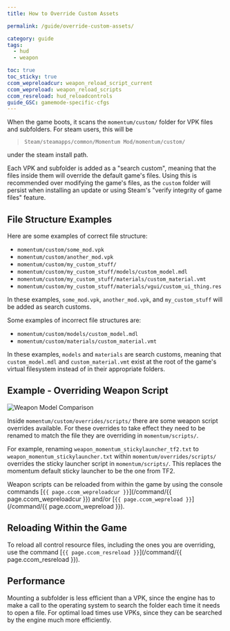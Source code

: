 ```yaml
---
title: How to Override Custom Assets

permalink: /guide/override-custom-assets/

category: guide
tags:
  - hud
  - weapon

toc: true
toc_sticky: true
ccom_wepreloadcur: weapon_reload_script_current
ccom_wepreload: weapon_reload_scripts
ccom_resreload: hud_reloadcontrols
guide_GSC: gamemode-specific-cfgs
---
```


When the game boots, it scans the `momentum/custom/` folder for VPK files and subfolders.
For steam users, this will be 

> `Steam/steamapps/common/Momentum Mod/momentum/custom/` 

under the steam install path.

Each VPK and subfolder is added as a "search custom", meaning that the files inside them will override the default game's files.
Using this is recommended over modifying the game's files, as the `custom` folder will persist when installing an update or using Steam's "verify integrity of game files" feature.

## File Structure Examples
Here are some examples of correct file structure:
- `momentum/custom/some_mod.vpk` 
- `momentum/custom/another_mod.vpk` 
- `momentum/custom/my_custom_stuff/`
- `momentum/custom/my_custom_stuff/models/custom_model.mdl`
- `momentum/custom/my_custom_stuff/materials/custom_material.vmt`
- `momentum/custom/my_custom_stuff/materials/vgui/custom_ui_thing.res`

In these examples, `some_mod.vpk`, `another_mod.vpk`, and `my_custom_stuff` will be added as search customs.

Some examples of incorrect file structures are: 
- `momentum/custom/models/custom_model.mdl`
- `momentum/custom/materials/custom_material.vmt`

In these examples, `models` and `materials` are search customs, meaning that `custom_model.mdl` and `custom_material.vmt` exist at the root of the game's virtual filesystem instead of in their appropriate folders.

## Example - Overriding Weapon Script
![Weapon Model Comparison](/assets/images/override-custom-assets_guide/weapon_compare.jpg)

Inside `momentum/custom/overrides/scripts/` there are some weapon script overrides available.
For these overrides to take effect they need to be renamed to match the file they are overriding in `momentum/scripts/`.

For example, renaming `weapon_momentum_stickylauncher_tf2.txt` to `weapon_momentum_stickylauncher.txt` within `momentum/overrides/scripts/` overrides the sticky launcher script in `momentum/scripts/`. This replaces the momentum default sticky launcher to be the one from TF2.

Weapon scripts can be reloaded from within the game by using the console commands [`{{ page.ccom_wepreloadcur }}`](/command/{{ page.ccom_wepreloadcur }}) and/or [`{{ page.ccom_wepreload }}`](/command/{{ page.ccom_wepreload }}).

## Reloading Within the Game
To reload all control resource files, including the ones you are overriding, use the command [`{{ page.ccom_resreload }}`](/command/{{ page.ccom_resreload }}).

## Performance
Mounting a subfolder is less efficient than a VPK, since the engine has to make a call to the operating system to search the folder each time it needs to open a file.
For optimal load times use VPKs, since they can be searched by the engine much more efficiently.
